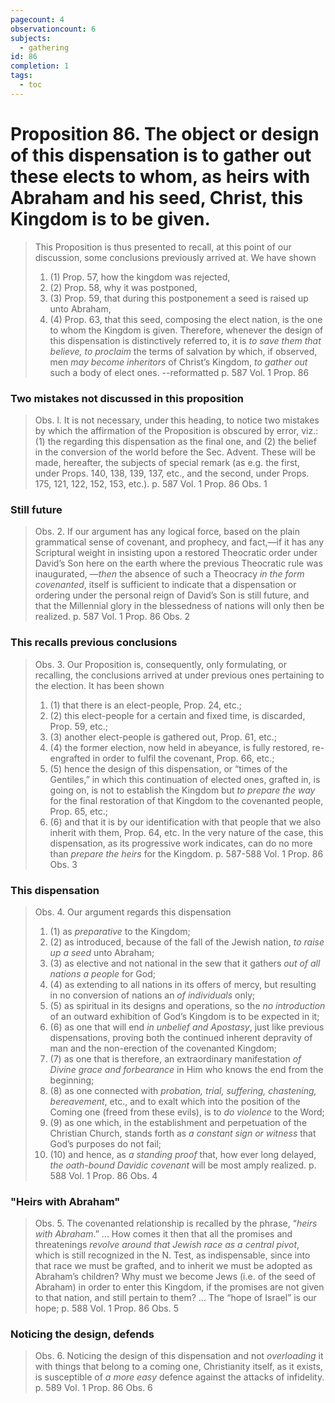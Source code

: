 ```yaml
---
pagecount: 4
observationcount: 6
subjects:
  - gathering
id: 86
completion: 1
tags:
  - toc
---
```

# Proposition 86. The object or design of this dispensation is to gather out these elects to whom, as heirs with Abraham and his seed, Christ, this Kingdom is to be given.

>This Proposition is thus presented to recall, at this point of our discussion, some conclusions previously arrived at. We have shown 
>1. (1) Prop. 57, how the kingdom was rejected, 
>2. (2) Prop. 58, why it was postponed, 
>3. (3) Prop. 59, that during this postponement a seed is raised up unto Abraham, 
>4. (4) Prop. 63, that this seed, composing the elect nation, is the one to whom the Kingdom is given. 
>Therefore, whenever the design of this dispensation is distinctively referred to, it is *to save them that believe, to proclaim* the terms of salvation by which, if observed, men *may become inheritors* of Christ’s Kingdom, *to gather out* such a body of elect ones.
>--reformatted
>p. 587 Vol. 1 Prop. 86
### Two mistakes not discussed in this proposition
>Obs. l. It is not necessary, under this heading, to notice two mistakes by which the affirmation of the Proposition is obscured by error, viz.: (1) the regarding this dispensation as the final one, and (2) the belief in the conversion of the world before the Sec. Advent. These will be made, hereafter, the subjects of special remark (as e.g. the first, under Props. 140, 138, 139, 137, etc., and the second, under Props. 175, 121, 122, 152, 153, etc.).
>p. 587 Vol. 1 Prop. 86 Obs. 1
### Still future
>Obs. 2. If our argument has any logical force, based on the plain grammatical sense of covenant, and prophecy, and fact,—if it has any Scriptural weight in insisting upon a restored Theocratic order under David’s Son here on the earth where the previous Theocratic rule was inaugurated, —*then* the absence of such a Theocracy *in the form covenanted*, itself is sufficient to indicate that a dispensation or ordering under the personal reign of David’s Son is still future, and that the Millennial glory in the blessedness of nations will only then be realized.
>p. 587 Vol. 1 Prop. 86 Obs. 2
### This recalls previous conclusions
>Obs. 3. Our Proposition is, consequently, only formulating, or recalling, the conclusions arrived at under previous ones pertaining to the election. It has been shown 
>1. (1) that there is an elect-people, Prop. 24, etc.; 
>2. (2) this elect-people for a certain and fixed time, is discarded, Prop. 59, etc.; 
>3. (3) another elect-people is gathered out, Prop. 61, etc.; 
>4. (4) the former election, now held in abeyance, is fully restored, re-engrafted in order to fulfil the covenant, Prop. 66, etc.; 
>5. (5) hence the design of this dispensation, or “times of the Gentiles,” in which this continuation of elected ones, grafted in, is going on, is not to establish the Kingdom but *to prepare the way* for the final restoration of that Kingdom to the covenanted people, Prop. 65, etc.; 
>6. (6) and that it is by our identification with that people that we also inherit with them, Prop. 64, etc. 
>In the very nature of the case, this dispensation, as its progressive work indicates, can do no more than *prepare the heirs* for the Kingdom.
>p. 587-588 Vol. 1 Prop. 86 Obs. 3
### This dispensation
>Obs. 4. Our argument regards this dispensation 
>1. (1) as *preparative* to the Kingdom; 
>2. (2) as introduced, because of the fall of the Jewish nation, *to raise up a seed* unto Abraham; 
>3. (3) as elective and not national in the sew that it gathers *out of all nations a people* for God; 
>4. (4) as extending to all nations in its offers of mercy, but resulting in no conversion of nations an *of individuals* only; 
>5. (5) as spiritual in its designs and operations, so the *no introduction* of an outward exhibition of God’s Kingdom is to be expected in it; 
>6. (6) as one that will end *in unbelief and Apostasy*, just like previous dispensations, proving both the continued inherent depravity of man and the non-erection of the covenanted Kingdom; 
>7. (7) as one that is therefore, an extraordinary manifestation *of Divine grace and forbearance* in Him who knows the end from the beginning; 
>8. (8) as one connected with *probation, trial, suffering, chastening, bereavement*, etc., and to exalt which into the position of the Coming one (freed from these evils), is to *do violence* to the Word; 
>9. (9) as one which, in the establishment and perpetuation of the Christian Church, stands forth as *a constant sign or witness* that God’s purposes do not fail; 
>10. (10) and hence, as *a standing proof* that, how ever long delayed, *the oath-bound Davidic covenant* will be most amply realized.
>p. 588 Vol. 1 Prop. 86 Obs. 4
### "Heirs with Abraham"
>Obs. 5. The covenanted relationship is recalled by the phrase, “*heirs with Abraham*.”
>...
>How comes it then that all the promises and threatenings *revolve around that Jewish race as a central pivot*, which is still recognized in the N. Test, as indispensable, since into that race we must be grafted, and to inherit we must be adopted as Abraham’s children? Why must we become Jews (i.e. of the seed of Abraham) in order to enter this Kingdom, if the promises are not given to that nation, and still pertain to them?
>...
>The “hope of Israel” is our hope;
>p. 588 Vol. 1 Prop. 86 Obs. 5
### Noticing the design, defends
>Obs. 6. Noticing the design of this dispensation and not *overloading* it with things that belong to a coming one, Christianity itself, as it exists, is susceptible of *a more easy* defence against the attacks of infidelity.
>p. 589 Vol. 1 Prop. 86 Obs. 6